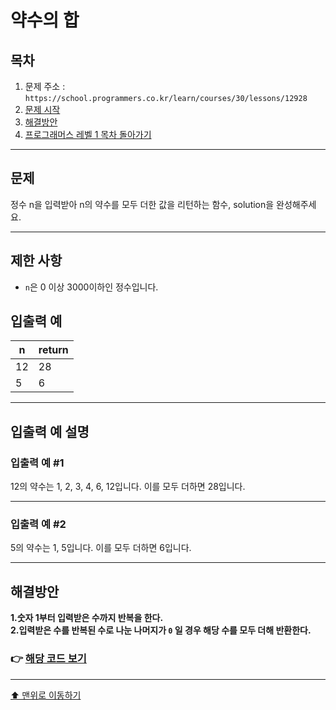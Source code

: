 # 약수의 합

## 목차

1. 문제 주소 : `https://school.programmers.co.kr/learn/courses/30/lessons/12928`
2. [문제 시작](#문제)
3. [해결방안](#해결방안)
4. [프로그래머스 레벨 1 목차 돌아가기](../README.md)
___

## 문제

정수 n을 입력받아 n의 약수를 모두 더한 값을 리턴하는 함수, solution을 완성해주세요.

___

## 제한 사항

+ `n`은 0 이상 3000이하인 정수입니다.

## 입출력 예

|n|	return|
|---|---|
|12|	28|
|5|	6|

___

## 입출력 예 설명

### 입출력 예 #1

12의 약수는 1, 2, 3, 4, 6, 12입니다. 이를 모두 더하면 28입니다.

---

### 입출력 예 #2

5의 약수는 1, 5입니다. 이를 모두 더하면 6입니다.

---

## 해결방안
**1.숫자 1부터 입력받은 수까지 반복을 한다.** <br>
**2.입력받은 수를 반복된 수로 나눈 나머지가 `0` 일 경우 해당 수를 모두 더해 반환한다.** <br>

### 👉 [해당 코드 보기](약수의합.java)

---

[⬆ 맨위로 이동하기](#약수의-합)